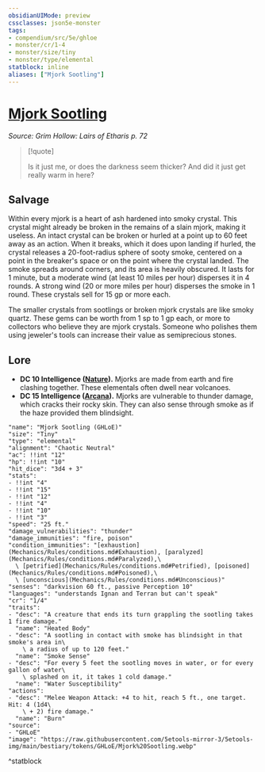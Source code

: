 ```yaml
---
obsidianUIMode: preview
cssclasses: json5e-monster
tags:
- compendium/src/5e/ghloe
- monster/cr/1-4
- monster/size/tiny
- monster/type/elemental
statblock: inline
aliases: ["Mjork Sootling"]
---
```

# [Mjork Sootling](Mechanics\bestiary\elemental/mjork-sootling-ghloe.md)
*Source: Grim Hollow: Lairs of Etharis p. 72*  

> [!quote]  
> 
> Is it just me, or does the darkness seem thicker? And did it just get really warm in here?

## Salvage

Within every mjork is a heart of ash hardened into smoky crystal. This crystal might already be broken in the remains of a slain mjork, making it useless. An intact crystal can be broken or hurled at a point up to 60 feet away as an action. When it breaks, which it does upon landing if hurled, the crystal releases a 20-foot-radius sphere of sooty smoke, centered on a point in the breaker's space or on the point where the crystal landed. The smoke spreads around corners, and its area is heavily obscured. It lasts for 1 minute, but a moderate wind (at least 10 miles per hour) disperses it in 4 rounds. A strong wind (20 or more miles per hour) disperses the smoke in 1 round. These crystals sell for 15 gp or more each.

The smaller crystals from sootlings or broken mjork crystals are like smoky quartz. These gems can be worth from 1 sp to 1 gp each, or more to collectors who believe they are mjork crystals. Someone who polishes them using jeweler's tools can increase their value as semiprecious stones.

## Lore

- **DC 10 Intelligence ([Nature](Mechanics/Rules/skills.md#Nature)).** Mjorks are made from earth and fire clashing together. These elementals often dwell near volcanoes.  
- **DC 15 Intelligence ([Arcana](Mechanics/Rules/skills.md#Arcana)).** Mjorks are vulnerable to thunder damage, which cracks their rocky skin. They can also sense through smoke as if the haze provided them blindsight.  

```statblock
"name": "Mjork Sootling (GHLoE)"
"size": "Tiny"
"type": "elemental"
"alignment": "Chaotic Neutral"
"ac": !!int "12"
"hp": !!int "10"
"hit_dice": "3d4 + 3"
"stats":
- !!int "4"
- !!int "15"
- !!int "12"
- !!int "4"
- !!int "10"
- !!int "3"
"speed": "25 ft."
"damage_vulnerabilities": "thunder"
"damage_immunities": "fire, poison"
"condition_immunities": "[exhaustion](Mechanics/Rules/conditions.md#Exhaustion), [paralyzed](Mechanics/Rules/conditions.md#Paralyzed),\
  \ [petrified](Mechanics/Rules/conditions.md#Petrified), [poisoned](Mechanics/Rules/conditions.md#Poisoned),\
  \ [unconscious](Mechanics/Rules/conditions.md#Unconscious)"
"senses": "darkvision 60 ft., passive Perception 10"
"languages": "understands Ignan and Terran but can't speak"
"cr": "1/4"
"traits":
- "desc": "A creature that ends its turn grappling the sootling takes 1 fire damage."
  "name": "Heated Body"
- "desc": "A sootling in contact with smoke has blindsight in that smoke's area in\
    \ a radius of up to 120 feet."
  "name": "Smoke Sense"
- "desc": "For every 5 feet the sootling moves in water, or for every gallon of water\
    \ splashed on it, it takes 1 cold damage."
  "name": "Water Susceptibility"
"actions":
- "desc": "Melee Weapon Attack: +4 to hit, reach 5 ft., one target. Hit: 4 (1d4\
    \ + 2) fire damage."
  "name": "Burn"
"source":
- "GHLoE"
"image": "https://raw.githubusercontent.com/5etools-mirror-3/5etools-img/main/bestiary/tokens/GHLoE/Mjork%20Sootling.webp"
```
^statblock
